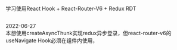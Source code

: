 ###
学习使用React Hook + React-Router-V6 + Redux RDT
##
2022-06-27<br />
本想使用createAsyncThunk实现redux异步登录，但react-router-v6的useNavigate Hook必须在组件内使用，
